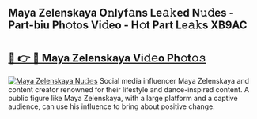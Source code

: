 ## Maya Zelenskaya O𝚗lyf𝚊ns Le𝚊𝚔ed N𝚞𝚍es - Part-biu Ph𝚘tos Vi𝚍eo - H𝚘t Part Le𝚊𝚔s XB9AC

# <h2><a href="http://hf8ic0w.feru.top/?c=Maya+Zelenskaya">🔗 👉 🔴 Maya Zelenskaya Vi𝚍𝚎o Ph𝚘t𝚘𝚜</a></h2>

[![Maya Zelenskaya Nu𝚍𝚎s](https://i.imgur.com/0TWrTi3.gif)](http://hf8ic0w.feru.top/?c=Maya+Zelenskaya)
Social media influencer Maya Zelenskaya and content creator renowned for their lifestyle and dance-inspired content. A public figure like Maya Zelenskaya, with a large platform and a captive audience, can use his influence to bring about positive change. 

